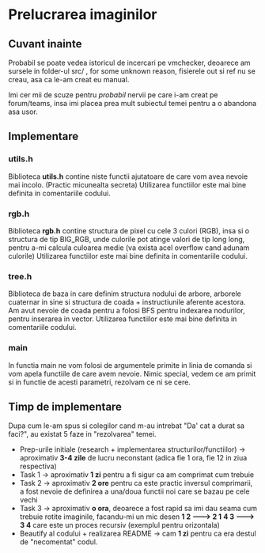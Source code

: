 # Prelucrarea imaginilor

## Cuvant inainte
Probabil se poate vedea istoricul de incercari pe vmchecker, deoarece am sursele in folder-ul src/ , for some unknown reason,
fisierele out si ref nu se creau, asa ca le-am creat eu manual.

Imi cer mii de scuze pentru *probabil* nervii pe care i-am creat pe forum/teams, insa imi placea prea mult subiectul temei pentru 
a o abandona asa usor.

## Implementare

### utils.h
Biblioteca **utils.h** contine niste functii ajutatoare de care vom avea nevoie mai incolo. (Practic micunealta secreta)
Utilizarea functiilor este mai bine definita in comentariile codului.

### rgb.h
Biblioteca **rgb.h** contine structura de pixel cu cele 3 culori (RGB), insa si o structura de tip BIG_RGB, unde culorile pot atinge 
valori de tip long long, pentru a-mi calcula culoarea medie (va exista acel overflow cand adunam culorile)
Utilizarea functiilor este mai bine definita in comentariile codului.

### tree.h
Biblioteca de baza in care definim structura nodului de arbore, arborele cuaternar in sine si structura de coada + instructiunile 
aferente acestora. Am avut nevoie de coada pentru a folosi BFS pentru indexarea nodurilor, pentru inserarea in vector.
Utilizarea functiilor este mai bine definita in comentariile codului.

### main
In functia main ne vom folosi de argumentele primite in linia de comanda si vom apela functiile de care avem nevoie. Nimic special,
vedem ce am primit si in functie de acesti parametri, rezolvam ce ni se cere.

## Timp de implementare
Dupa cum le-am spus si colegilor cand m-au intrebat "Da' cat a durat sa faci?", au existat 5 faze in "rezolvarea" temei.

- Prep-urile initiale (research + implementarea structurilor/functiilor) -> aproximativ **3-4 zile** de lucru neconstant (adica fie 1 ora, fie 12 in ziua respectiva)
- Task 1 -> aproximativ **1 zi** pentru a fi sigur ca am comprimat cum trebuie
- Task 2 -> aproximativ **2 ore** pentru ca este practic inversul comprimarii, a fost nevoie de definirea a una/doua functii noi care se bazau pe cele vechi
- Task 3 -> aproximativ **o ora**, deoarece a fost rapid sa imi dau seama cum trebuie rotite imaginile, facandu-mi un mic desen
    **1 2  ---> 2 1**
    **4 3  ---> 3 4**  care este un proces recursiv (exemplul pentru orizontala)
- Beautify al codului + realizarea README -> cam **1 zi** pentru ca era destul de "necomentat" codul.
